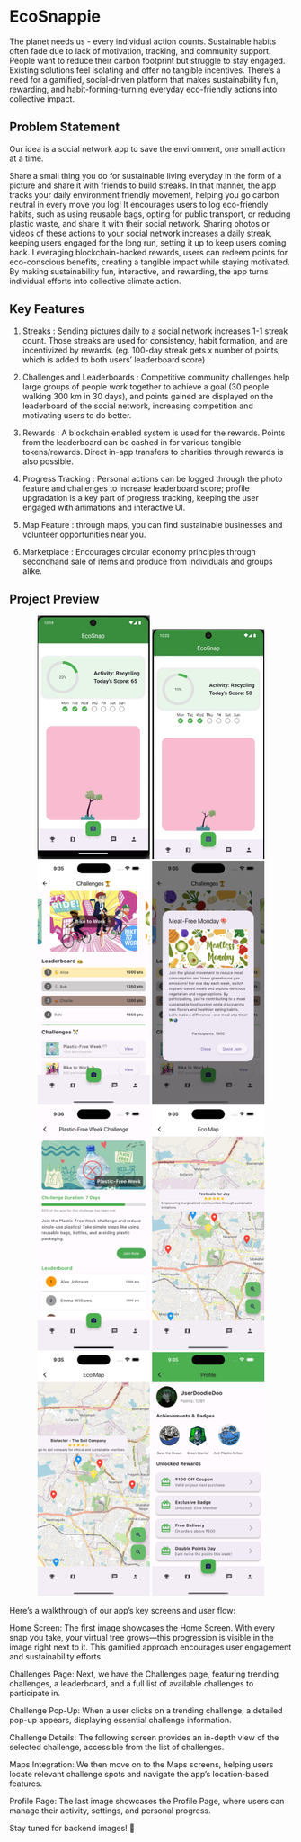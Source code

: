 # EcoSnappie

The planet needs us - every individual action counts. Sustainable habits often fade due to lack of motivation, tracking, and community support. People want to reduce their carbon footprint but struggle to stay engaged. Existing solutions feel isolating and offer no tangible incentives. There’s a need for a gamified, social-driven platform that makes sustainability fun, rewarding, and habit-forming-turning everyday eco-friendly actions into collective impact.

## Problem Statement 

Our idea is a social network app to save the environment, one small action at a time. 

Share a small thing you do for sustainable living everyday in the form of a picture and share it with friends to build streaks. In that manner, the app tracks your daily environment friendly movement, helping you go carbon neutral in every move you log! It encourages users to log eco-friendly habits, such as using reusable bags, opting for public transport, or reducing plastic waste, and share it with their social network. Sharing photos or videos of these actions to your social network increases a daily streak, keeping users engaged for the long run, setting it up to keep users coming back. Leveraging blockchain-backed rewards, users can redeem points for eco-conscious benefits, creating a tangible impact while staying motivated. By making sustainability fun, interactive, and rewarding, the app turns individual efforts into collective climate action.

## Key Features 

1. Streaks : Sending pictures daily to a social network increases 1-1 streak count. Those streaks are used for consistency, habit formation, and are incentivized by rewards. (eg. 100-day streak gets x number of points, which is added to both users’ leaderboard score)

2. Challenges and Leaderboards : Competitive community challenges help large groups of people work together to achieve a goal (30 people
walking 300 km in 30 days), and points gained are displayed on the leaderboard of the social network, increasing competition and motivating users to do better.

3. Rewards : A blockchain enabled system is used for the rewards. Points from the leaderboard can be cashed in for various tangible tokens/rewards. Direct in-app transfers to charities through rewards is also possible.
   
4. Progress Tracking : Personal actions can be logged through the photo feature and challenges to increase leaderboard score; profile upgradation is a key part of progress tracking, keeping the user engaged with animations and interactive UI.

5. Map Feature : through maps, you can find sustainable businesses and volunteer opportunities near you.

6. Marketplace : Encourages circular economy principles through secondhand sale of items and produce from individuals and groups alike.

## Project Preview 

<div align="center">
  <img src="assets/github/home1.jpg" width="200" />
  <img src="assets/github/home2.jpg" width="200" />
  <img src="assets/github/challenge.png" width="200" />
  <img src="assets/github/chalpop.png" width="200" />
  <img src="assets/github/chaldeets.png" width="200" />
  <img src="assets/github/map.png" width="200" />
  <img src="assets/github/map2.png" width="200" />
  <img src="assets/github/profile.png" width="200" />
</div>

Here’s a walkthrough of our app’s key screens and user flow:

Home Screen: The first image showcases the Home Screen. With every snap you take, your virtual tree grows—this progression is visible in the image right next to it. This gamified approach encourages user engagement and sustainability efforts.

Challenges Page: Next, we have the Challenges page, featuring trending challenges, a leaderboard, and a full list of available challenges to participate in.

Challenge Pop-Up: When a user clicks on a trending challenge, a detailed pop-up appears, displaying essential challenge information.

Challenge Details: The following screen provides an in-depth view of the selected challenge, accessible from the list of challenges.

Maps Integration: We then move on to the Maps screens, helping users locate relevant challenge spots and navigate the app’s location-based features.

Profile Page: The last image showcases the Profile Page, where users can manage their activity, settings, and personal progress.

Stay tuned for backend images! 🚀
